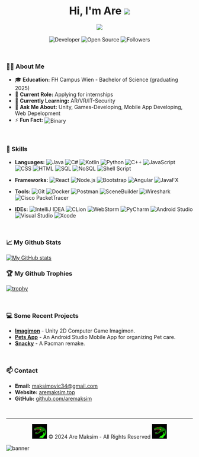 <h1 align="center">Hi, I'm Are <img src="https://media.giphy.com/media/hvRJCLFzcasrR4ia7z/giphy.gif" width="30px"/></h1>

<p align="center"><img src="https://media4.giphy.com/media/v1.Y2lkPTc5MGI3NjExZmk5MmRldmFxOWF4b3JxbnkyM2xmOWpjOXltdnNqbjMzbGQ5NmM3NiZlcD12MV9pbnRlcm5hbF9naWZfYnlfaWQmY3Q9Zw/JqmupuTVZYaQX5s094/giphy.webp" width="200"/></p>

<p align="center">
  <img src="https://img.shields.io/badge/-Developer-blue" alt="Developer">
  <img src="https://img.shields.io/badge/-Open%20Source-green" alt="Open Source">
  <img src="https://img.shields.io/github/followers/aremaksim?label=Follow" alt="Followers">
</p>

<br>

### 👨‍💻 About Me

- 🎓 **Education:** FH Campus Wien - Bachelor of Science (graduating 2025)
- 🏢 **Current Role:** Applying for internships
- 🌱 **Currently Learning:** AR/VR/IT-Security
- 💬 **Ask Me About:** Unity, Games-Developing, Mobile App Developing, Web Depelopment
- ⚡ **Fun Fact:** <img align="center" alt="Binary" width="100" height="45" src="https://github.com/user-attachments/assets/2e3bd550-fcae-4401-92b6-2355426a5324">
<br>

### 🚀 Skills

- **Languages:** 
  ![Java](https://img.shields.io/badge/Java-007396?style=flat&logo=java&logoColor=white)
  ![C#](https://img.shields.io/badge/C%23-239120?style=flat&logo=c-sharp&logoColor=white)
  ![Kotlin](https://img.shields.io/badge/Kotlin-0095D5?style=flat&logo=kotlin&logoColor=white)
  ![Python](https://img.shields.io/badge/Python-3776AB?style=flat&logo=python&logoColor=white)
  ![C++](https://img.shields.io/badge/C++-00599C?style=flat&logo=c%2B%2B&logoColor=white)
  ![JavaScript](https://img.shields.io/badge/JavaScript-F7DF1E?style=flat&logo=javascript&logoColor=black)
  ![CSS](https://img.shields.io/badge/CSS3-1572B6?style=flat&logo=css3&logoColor=white)
  ![HTML](https://img.shields.io/badge/HTML5-E34F26?style=flat&logo=html5&logoColor=white)
  ![SQL](https://img.shields.io/badge/SQL-4479A1?style=flat&logo=postgresql&logoColor=white)
  ![NoSQL](https://img.shields.io/badge/NoSQL-4DB33D?style=flat&logo=mongodb&logoColor=white)
  ![Shell Script](https://img.shields.io/badge/Shell_Script-4EAA25?style=flat&logo=gnu-bash&logoColor=white)

- **Frameworks:**
  ![React](https://img.shields.io/badge/React-61DAFB?style=flat&logo=react&logoColor=black)
  ![Node.js](https://img.shields.io/badge/Node.js-339933?style=flat&logo=nodedotjs&logoColor=white)
  ![Bootstrap](https://img.shields.io/badge/Bootstrap-7952B3?style=flat&logo=bootstrap&logoColor=white)
  ![Angular](https://img.shields.io/badge/Angular-DD0031?style=flat&logo=angular&logoColor=white)
  ![JavaFX](https://img.shields.io/badge/JavaFX-007396?style=flat&logo=java&logoColor=white)

- **Tools:**
  ![Git](https://img.shields.io/badge/Git-F05032?style=flat&logo=git&logoColor=white)
  ![Docker](https://img.shields.io/badge/Docker-2496ED?style=flat&logo=docker&logoColor=white)
  ![Postman](https://img.shields.io/badge/Postman-FF6C37?style=flat&logo=postman&logoColor=white)
  ![SceneBuilder](https://img.shields.io/badge/SceneBuilder-009688?style=flat&logo=java&logoColor=white)
  ![Wireshark](https://img.shields.io/badge/Wireshark-1679A7?style=flat&logo=wireshark&logoColor=white)
  ![Cisco PacketTracer](https://img.shields.io/badge/Cisco_PacketTracer-1F77B4?style=flat&logo=cisco&logoColor=white)

- **IDEs:**
  ![IntelliJ IDEA](https://img.shields.io/badge/IntelliJ_IDEA-000000?style=flat&logo=intellij-idea&logoColor=white)
  ![CLion](https://img.shields.io/badge/CLion-000000?style=flat&logo=clion&logoColor=white)
  ![WebStorm](https://img.shields.io/badge/WebStorm-000000?style=flat&logo=webstorm&logoColor=white)
  ![PyCharm](https://img.shields.io/badge/PyCharm-000000?style=flat&logo=pycharm&logoColor=white)
  ![Android Studio](https://img.shields.io/badge/Android_Studio-3DDC84?style=flat&logo=android-studio&logoColor=white)
  ![Visual Studio](https://img.shields.io/badge/Visual_Studio-5C2D91?style=flat&logo=visual-studio&logoColor=white)
  ![Xcode](https://img.shields.io/badge/Xcode-1575F9?style=flat&logo=xcode&logoColor=white)

<br>

### 📈 My Github Stats
[![My GitHub stats](https://github-readme-stats.vercel.app/api?username=aremaksim&hide=stars,prs&count_private=true&show_icons=true&theme=dark)](https://github.com/aremaksim/github-readme-stats)
<br>

### 🏆 My Github Trophies
[![trophy](https://github-profile-trophy.vercel.app/?username=aremaksim&theme=onedark&title=Commits,Experience,Repositories)](https://github.com/aremaksim/github-profile-trophy)

<br>


### 💻 Some Recent Projects

- [**Imagimon**](https://github.com/ObatolaFH/Imagimon) - Unity 2D Computer Game Imagimon.
- [**Pets App**](https://github.com/YunoGH/MAD_Project_AnimalApp) - An Android Studio Mobile App for organizing Pet care.
- [**Snacky**](https://github.com/ObatolaFH/Snacky_v.01) - A Pacman remake.

<br>

### 📫 Contact

- **Email:** [maksimovic34@gmail.com](mailto:maksimovic34@gmail.com)
- **Website:** [aremaksim.top](https://aremaksim.top)
- **GitHub:** [github.com/aremaksim](https://github.com/aremaksim)

<br>

---

<p align="center"><img src="https://github.com/ZoeMRuf/SmokingPot-Snake/blob/master/src/main/resources/SnakyBlack.png" alt="SnakyGreen" width="40px">
 © 2024 Are Maksim - All Rights Reserved
  <img src="https://github.com/ZoeMRuf/SmokingPot-Snake/blob/master/src/main/resources/SnakyBlack.png" alt="SnakyGreen" width="40px">

</p>

![banner](https://github.com/user-attachments/assets/e13caa06-d014-4baa-b71a-3644143b56d7)

<!--
**aremaksim/aremaksim** is a ✨ _special_ ✨ repository because its `README.md` (this file) appears on your GitHub profile.

Here are some ideas to get you started:

- 🔭 I’m currently working on ...
- 🌱 I’m currently learning ...
- 👯 I’m looking to collaborate on ...
- 🤔 I’m looking for help with ...
- 💬 Ask me about ...
- 📫 How to reach me: ...
- 😄 Pronouns: ...
- ⚡ Fun fact: ...
-->
